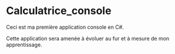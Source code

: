 # Calculatrice_console

Ceci est ma première application console en C#.

Cette application sera amenée à évoluer au fur et à mesure de mon apprentissage.
